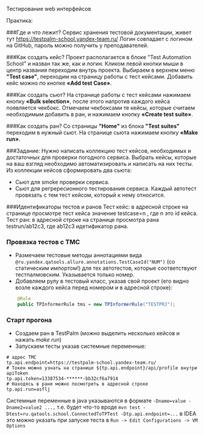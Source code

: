 Тестирование web интерфейсов

Практика:


###Где и что лежит? 
Сервис хранения тестовой документации, живет тут https://testpalm-school.yandex-team.ru/ 
Логин совпадает с логином на GitHub, пароль можно получить у преподавателей.


###Как создать кейс?
Проект располагается в блоке "Test Automation School" и назван так же, как и логин.
Кликом левой кнопки мыши в центр названия переходим внутрь проекта.
Выбираем в верхнем меню **"Test case"**, переходим на страницу работы с тест кейсами. Добавить кейс можно по кнопке **«Add test Case»**.

###Как создать сьют?
На странице работы с тест кейсами нажимаем кнопку **«Bulk selection»**, после этого напротив каждого кейса появляется чекбокс.
Отмечаем чекбоксами те кейсы, которые считаем необходимым добавить в ран, и нажимаем кнопку **«Create test suite»**.


###Как создать ран?
Со страницы **"Home"** из блока **"Test suites"** переходим в нужный сьют.
На странице сьюта нажимаем кнопку **«Make run»**.

###Задание:
Нужно написать коллекцию тест кейсов, необходимых и достаточных для проверки погодного сервиса.
Выбрать кейсы, которые на ваш взгляд необходимо автоматизировать и написать на них тесты.
Из коллекции кейсов сформировать два сьюта: 
- Сьют для smoke проверки сервиса.
- Сьют для регрересионного тестирования сервиса.
Каждый автотест провязать с тем тест кейсом, который к нему относится.

###Идентификаторы тестов и ранов
Тест кейс: в адресной строке на странице просмотре тест кейса значение testcase=n , где n это id кейса.
Тест ран: в адресной строке на странице просмотра рана testrun/ab12c3, где ab12c3 идетификатор рана.

### Провязка тестов с ТМС
- Размечаем тестовые методы аннотациями вида `@ru.yandex.qatools.allure.annotations.TestCaseId("NUM")` 
  (со статическим импортом!) для тех автотестов, которые соответствуют тестпалмовским. Указывается только номер.
- Добавляем рулу в тестовый класс, указав свой проект (его видно возле каждого кейса перед номером и в адресной строке):
 
```java
    @Rule
    public TPInformerRule tms = new TPInformerRule("TESTPRJ");
```

### Старт прогона
- Создаем ран в TestPalm (можно выделить несколько кейсов и нажать *make run*)
- Запускаем тесты указав системные переменные:

```
# адрес ТМС
tp.api.endpoint=https://testpalm-school.yandex-team.ru/
# Токен можно узнать на странице ${tp.api.endpoint}/api/profile внутри apiToken 
tp.api.token=13387534-******-bb32cf6a7914 
# Находясь в ране можно посмотреть в адресной строке
tp.api.run=asflj
```


Системные переменные в java указываются в формате `-Dname=value -Dname2=value2 ...,` 
т.е. будет что-то вроде `mvn test -Dtest=ru.qatools.school.ConnectedToTPTest -Dtp.api.endpoint=...`
в IDEA это можно указать при запуске теста в `Run -> Edit Configurations -> VM Options`



